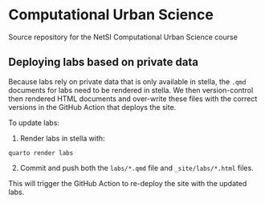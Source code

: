 # Computational Urban Science

Source repository for the NetSI Computational Urban Science course

## Deploying labs based on private data

Because labs rely on private data that is only available in stella, the `.qmd` documents for labs need to be rendered in stella. We then version-control then rendered HTML documents and over-write these files with the correct versions in the GitHub Action that deploys the site. 

To update labs:

1. Render labs in stella with:

```
quarto render labs
```

2. Commit and push both the `labs/*.qmd` file and `_site/labs/*.html` files. 

This will trigger the GitHub Action to re-deploy the site with the updated labs.
